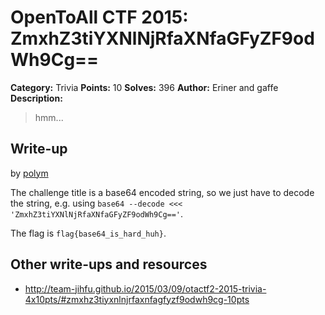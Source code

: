 # OpenToAll CTF 2015: ZmxhZ3tiYXNlNjRfaXNfaGFyZF9odWh9Cg==

**Category:** Trivia
**Points:** 10
**Solves:** 396
**Author:** Eriner and gaffe
**Description:** 

> hmm...

## Write-up

by [polym](https://github.com/abpolym)

The challenge title is a base64 encoded string, so we just have to decode the string, e.g. using `base64 --decode <<< 'ZmxhZ3tiYXNlNjRfaXNfaGFyZF9odWh9Cg=='`.
>
The flag is `flag{base64_is_hard_huh}`.

## Other write-ups and resources

* <http://team-jihfu.github.io/2015/03/09/otactf2-2015-trivia-4x10pts/#zmxhz3tiyxnlnjrfaxnfagfyzf9odwh9cg-10pts>